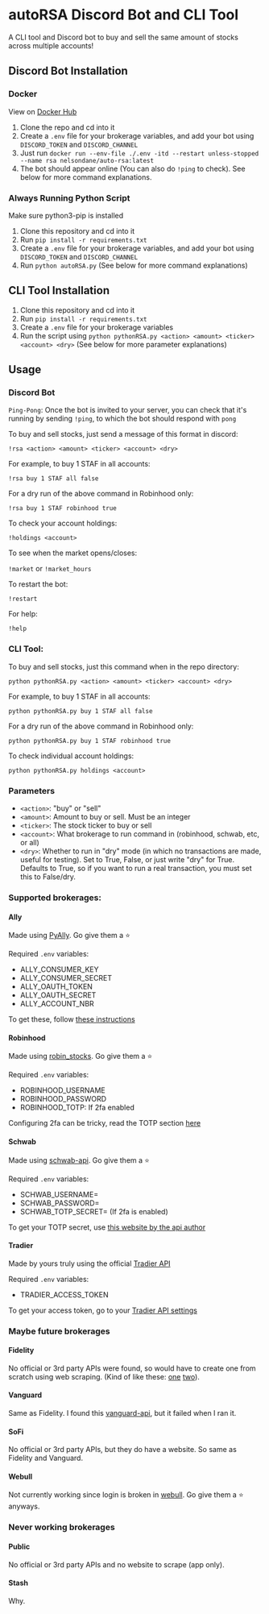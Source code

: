 # autoRSA Discord Bot and CLI Tool
A CLI tool and Discord bot to buy and sell the same amount of stocks across multiple accounts!

## Discord Bot Installation
### Docker
View on [Docker Hub](https://hub.docker.com/repository/docker/nelsondane/auto-rsa)
1. Clone the repo and cd into it
2. Create a `.env` file for your brokerage variables, and add your bot using `DISCORD_TOKEN` and `DISCORD_CHANNEL`
3. Just run `docker run --env-file ./.env -itd --restart unless-stopped --name rsa nelsondane/auto-rsa:latest`
4. The bot should appear online (You can also do `!ping` to check). See below for more command explanations.

### Always Running Python Script
Make sure python3-pip is installed
1. Clone this repository and cd into it
2. Run `pip install -r requirements.txt`
3. Create a `.env` file for your brokerage variables, and add your bot using `DISCORD_TOKEN` and `DISCORD_CHANNEL`
4. Run `python autoRSA.py` (See below for more command explanations)

## CLI Tool Installation
1. Clone this repository and cd into it
2. Run `pip install -r requirements.txt`
3. Create a `.env` file for your brokerage variables
2. Run the script using `python pythonRSA.py <action> <amount> <ticker> <account> <dry>` (See below for more parameter explanations)

## Usage
### Discord Bot
`Ping-Pong`: Once the bot is invited to your server, you can check that it's running by sending `!ping`, to which the bot should respond with `pong`

To buy and sell stocks, just send a message of this format in discord:

`!rsa <action> <amount> <ticker> <account> <dry>`

For example, to buy 1 STAF in all accounts:

`!rsa buy 1 STAF all false`

For a dry run of the above command in Robinhood only:

`!rsa buy 1 STAF robinhood true`

To check your account holdings:

`!holdings <account>`

To see when the market opens/closes:

`!market` or `!market_hours`

To restart the bot:

`!restart`

For help:

`!help`

### CLI Tool:
To buy and sell stocks, just this command when in the repo directory:

`python pythonRSA.py <action> <amount> <ticker> <account> <dry>`

For example, to buy 1 STAF in all accounts:

`python pythonRSA.py buy 1 STAF all false`

For a dry run of the above command in Robinhood only:

`python pythonRSA.py buy 1 STAF robinhood true`

To check individual account holdings:

`python pythonRSA.py holdings <account>`

### Parameters
- `<action>`: "buy" or "sell"
- `<amount>`: Amount to buy or sell. Must be an integer
- `<ticker>`: The stock ticker to buy or sell
- `<account>`: What brokerage to run command in (robinhood, schwab, etc, or all)
- `<dry>`: Whether to run in "dry" mode (in which no transactions are made, useful for testing). Set to True, False, or just write "dry" for True. Defaults to True, so if you want to run a real transaction, you must set this to False/dry.

### Supported brokerages:
#### Ally
Made using [PyAlly](https://github.com/alienbrett/PyAlly). Go give them a ⭐

Required `.env` variables:
- ALLY_CONSUMER_KEY
- ALLY_CONSUMER_SECRET
- ALLY_OAUTH_TOKEN
- ALLY_OAUTH_SECRET
- ALLY_ACCOUNT_NBR

To get these, follow [these instructions](https://alienbrett.github.io/PyAlly/installing.html#get-the-library)
#### Robinhood
Made using [robin_stocks](https://github.com/jmfernandes/robin_stocks). Go give them a ⭐

Required `.env` variables:
- ROBINHOOD_USERNAME
- ROBINHOOD_PASSWORD
- ROBINHOOD_TOTP: If 2fa enabled

Configuring 2fa can be tricky, read the TOTP section [here](https://github.com/jmfernandes/robin_stocks/blob/master/Robinhood.rst)
#### Schwab
Made using [schwab-api](https://github.com/itsjafer/schwab-api). Go give them a ⭐

Required `.env` variables:
- SCHWAB_USERNAME=
- SCHWAB_PASSWORD=
- SCHWAB_TOTP_SECRET= (If 2fa is enabled)

To get your TOTP secret, use [this website by the api author](https://itsjafer.com/#/schwab)
#### Tradier
Made by yours truly using the official [Tradier API](https://documentation.tradier.com/brokerage-api/trading/getting-started)

Required `.env` variables:
- TRADIER_ACCESS_TOKEN

To get your access token, go to your [Tradier API settings](https://dash.tradier.com/settings/api)
### Maybe future brokerages
#### Fidelity
No official or 3rd party APIs were found, so would have to create one from scratch using web scraping. (Kind of like these: [one](https://www.youtube.com/watch?v=PrSgKllqquA) [two](https://www.youtube.com/watch?v=CF5ItVde4lc&t=315s)).
#### Vanguard
Same as Fidelity. I found this [vanguard-api](https://github.com/rikonor/vanguard-api), but it failed when I ran it.
#### SoFi
No official or 3rd party APIs, but they do have a website. So same as Fidelity and Vanguard.
#### Webull
Not currently working since login is broken in [webull](https://github.com/tedchou12/webull). Go give them a ⭐ anyways.
### Never working brokerages
#### Public
No official or 3rd party APIs and no website to scrape (app only).
#### Stash
Why.
